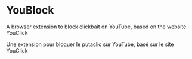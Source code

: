 # YouBlock
A browser extension to block clickbait on YouTube, based on the website YouClick

Une extension pour bloquer le putaclic sur YouTube, basé sur le site YouClick
